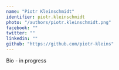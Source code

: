 ```yaml
---
name: "Piotr Kleinschmidt"
identifier: piotr.kleinschmidt
photo: "/authors/piotr.kleinschmidt.png"
facebook: ""
twitter: ""
linkedin: ""
github: "https://github.com/piotr-kleins"
---
```

Bio - in progress
